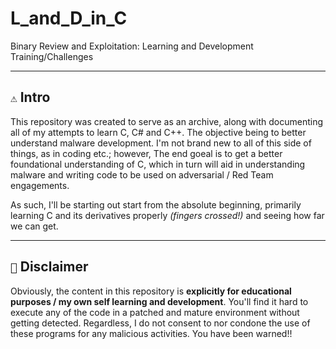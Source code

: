 # L_and_D_in_C
Binary Review and Exploitation: Learning and Development Training/Challenges

---

## `⚠️` Intro

This repository was created to serve as an archive, along with documenting all of my attempts to learn C, C# and C++. The objective being to better understand malware development. I'm not brand new to all of this side of things, as in coding etc.; however, The end goeal is to get a better foundational understanding of C, which in turn will aid in understanding malware and writing code to be used on adversarial / Red Team engagements.

As such, I'll be starting out start from the absolute beginning, primarily learning C and its derivatives properly _(fingers crossed!)_ and seeing how far we can get.

---

## `🛑` Disclaimer

Obviously, the content in this repository is **explicitly for educational purposes / my own self learning and development**. You'll find it hard to execute any of the code in a patched and mature environment without getting detected. Regardless, I do not consent to nor condone the use of these programs for any malicious activities. You have been warned!!
